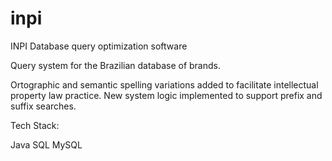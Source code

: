 # inpi
INPI Database query optimization software

Query system for the Brazilian database of brands.

Ortographic and semantic spelling variations added to facilitate intellectual property law practice.
New system logic implemented to support prefix and suffix searches.
  
Tech Stack:
 
Java
SQL
MySQL
  
  
